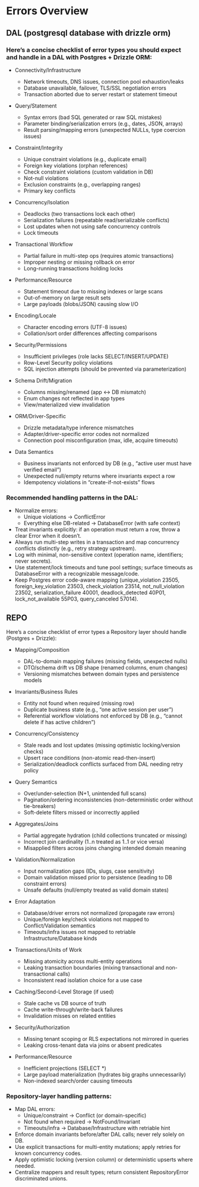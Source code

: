 # Errors Overview

## DAL (postgresql database with drizzle orm)

### Here’s a concise checklist of error types you should expect and handle in a DAL with Postgres + Drizzle ORM:

- Connectivity/Infrastructure
    - Network timeouts, DNS issues, connection pool exhaustion/leaks
    - Database unavailable, failover, TLS/SSL negotiation errors
    - Transaction aborted due to server restart or statement timeout

- Query/Statement
    - Syntax errors (bad SQL generated or raw SQL mistakes)
    - Parameter binding/serialization errors (e.g., dates, JSON, arrays)
    - Result parsing/mapping errors (unexpected NULLs, type coercion issues)

- Constraint/Integrity
    - Unique constraint violations (e.g., duplicate email)
    - Foreign key violations (orphan references)
    - Check constraint violations (custom validation in DB)
    - Not-null violations
    - Exclusion constraints (e.g., overlapping ranges)
    - Primary key conflicts

- Concurrency/Isolation
    - Deadlocks (two transactions lock each other)
    - Serialization failures (repeatable read/serializable conflicts)
    - Lost updates when not using safe concurrency controls
    - Lock timeouts

- Transactional Workflow
    - Partial failure in multi-step ops (requires atomic transactions)
    - Improper nesting or missing rollback on error
    - Long-running transactions holding locks

- Performance/Resource
    - Statement timeout due to missing indexes or large scans
    - Out-of-memory on large result sets
    - Large payloads (blobs/JSON) causing slow I/O

- Encoding/Locale
    - Character encoding errors (UTF-8 issues)
    - Collation/sort order differences affecting comparisons

- Security/Permissions
    - Insufficient privileges (role lacks SELECT/INSERT/UPDATE)
    - Row-Level Security policy violations
    - SQL injection attempts (should be prevented via parameterization)

- Schema Drift/Migration
    - Columns missing/renamed (app <-> DB mismatch)
    - Enum changes not reflected in app types
    - View/materialized view invalidation

- ORM/Driver-Specific
    - Drizzle metadata/type inference mismatches
    - Adapter/driver-specific error codes not normalized
    - Connection pool misconfiguration (max, idle, acquire timeouts)

- Data Semantics
    - Business invariants not enforced by DB (e.g., “active user must have verified email”)
    - Unexpected null/empty returns where invariants expect a row
    - Idempotency violations in “create-if-not-exists” flows

### Recommended handling patterns in the DAL:

- Normalize errors:
    - Unique violations → ConflictError
    - Everything else DB-related → DatabaseError (with safe context)
- Treat invariants explicitly: if an operation must return a row, throw a clear Error when it doesn’t.
- Always run multi-step writes in a transaction and map concurrency conflicts distinctly (e.g., retry strategy
  upstream).
- Log with minimal, non-sensitive context (operation name, identifiers; never secrets).
- Use statement/lock timeouts and tune pool settings; surface timeouts as DatabaseError with a recognizable
  message/code.
- Keep Postgres error code-aware mapping (unique_violation 23505, foreign_key_violation 23503, check_violation 23514,
  not_null_violation 23502, serialization_failure 40001, deadlock_detected 40P01, lock_not_available 55P03,
  query_canceled 57014).

## REPO

Here’s a concise checklist of error types a Repository layer should handle (Postgres + Drizzle):

- Mapping/Composition
    - DAL-to-domain mapping failures (missing fields, unexpected nulls)
    - DTO/schema drift vs DB shape (renamed columns, enum changes)
    - Versioning mismatches between domain types and persistence models

- Invariants/Business Rules
    - Entity not found when required (missing row)
    - Duplicate business state (e.g., “one active session per user”)
    - Referential workflow violations not enforced by DB (e.g., “cannot delete if has active children”)

- Concurrency/Consistency
    - Stale reads and lost updates (missing optimistic locking/version checks)
    - Upsert race conditions (non-atomic read-then-insert)
    - Serialization/deadlock conflicts surfaced from DAL needing retry policy

- Query Semantics
    - Over/under-selection (N+1, unintended full scans)
    - Pagination/ordering inconsistencies (non-deterministic order without tie-breakers)
    - Soft-delete filters missed or incorrectly applied

- Aggregates/Joins
    - Partial aggregate hydration (child collections truncated or missing)
    - Incorrect join cardinality (1..n treated as 1..1 or vice versa)
    - Misapplied filters across joins changing intended domain meaning

- Validation/Normalization
    - Input normalization gaps (IDs, slugs, case sensitivity)
    - Domain validation missed prior to persistence (leading to DB constraint errors)
    - Unsafe defaults (null/empty treated as valid domain states)

- Error Adaptation
    - Database/driver errors not normalized (propagate raw errors)
    - Unique/foreign key/check violations not mapped to Conflict/Validation semantics
    - Timeouts/infra issues not mapped to retriable Infrastructure/Database kinds

- Transactions/Units of Work
    - Missing atomicity across multi-entity operations
    - Leaking transaction boundaries (mixing transactional and non-transactional calls)
    - Inconsistent read isolation choice for a use case

- Caching/Second-Level Storage (if used)
    - Stale cache vs DB source of truth
    - Cache write-through/write-back failures
    - Invalidation misses on related entities

- Security/Authorization
    - Missing tenant scoping or RLS expectations not mirrored in queries
    - Leaking cross-tenant data via joins or absent predicates

- Performance/Resource
    - Inefficient projections (SELECT *)
    - Large payload materialization (hydrates big graphs unnecessarily)
    - Non-indexed search/order causing timeouts

### Repository-layer handling patterns:

- Map DAL errors:
    - Unique/constraint → Conflict (or domain-specific)
    - Not found when required → NotFound/Invariant
    - Timeouts/infra → Database/Infrastructure with retriable hint
- Enforce domain invariants before/after DAL calls; never rely solely on DB.
- Use explicit transactions for multi-entity mutations; apply retries for known concurrency codes.
- Apply optimistic locking (version column) or deterministic upserts where needed.
- Centralize mappers and result types; return consistent RepositoryError discriminated unions.
